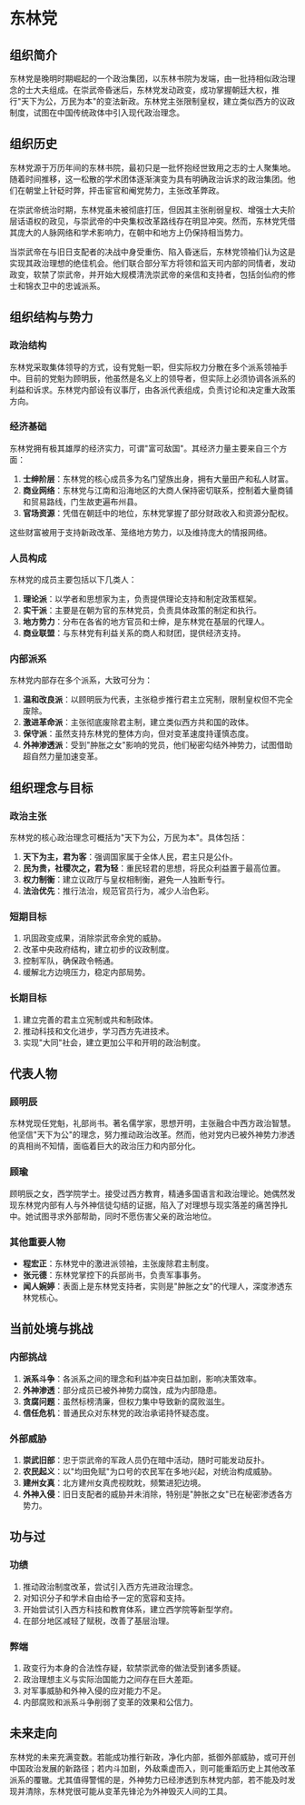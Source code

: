 # 东林党

## 组织简介
东林党是晚明时期崛起的一个政治集团，以东林书院为发端，由一批持相似政治理念的士大夫组成。在崇武帝昏迷后，东林党发动政变，成功掌握朝廷大权，推行"天下为公，万民为本"的变法新政。东林党主张限制皇权，建立类似西方的议政制度，试图在中国传统政体中引入现代政治理念。

## 组织历史
东林党源于万历年间的东林书院，最初只是一批怀抱经世致用之志的士人聚集地。随着时间推移，这一松散的学术团体逐渐演变为具有明确政治诉求的政治集团。他们在朝堂上针砭时弊，抨击宦官和阉党势力，主张改革弊政。

在崇武帝统治时期，东林党虽未被彻底打压，但因其主张削弱皇权、增强士大夫阶层话语权的政见，与崇武帝的中央集权改革路线存在明显冲突。然而，东林党凭借其庞大的人脉网络和学术影响力，在朝中和地方上仍保持相当势力。

当崇武帝在与旧日支配者的决战中身受重伤、陷入昏迷后，东林党领袖们认为这是实现其政治理想的绝佳机会。他们联合部分军方将领和监天司内部的同情者，发动政变，软禁了崇武帝，并开始大规模清洗崇武帝的亲信和支持者，包括剑仙府的修士和锦衣卫中的忠诚派系。

## 组织结构与势力
### 政治结构
东林党采取集体领导的方式，设有党魁一职，但实际权力分散在多个派系领袖手中。目前的党魁为顾明辰，他虽然是名义上的领导者，但实际上必须协调各派系的利益和诉求。东林党内部设有议事厅，由各派代表组成，负责讨论和决定重大政策方向。

### 经济基础
东林党拥有极其雄厚的经济实力，可谓"富可敌国"。其经济力量主要来自三个方面：

1. **士绅阶层**：东林党的核心成员多为名门望族出身，拥有大量田产和私人财富。
2. **商业网络**：东林党与江南和沿海地区的大商人保持密切联系，控制着大量商铺和贸易路线，门生故吏遍布州县。
3. **官场资源**：凭借在朝廷中的地位，东林党掌握了部分财政收入和资源分配权。

这些财富被用于支持新政改革、笼络地方势力，以及维持庞大的情报网络。

### 人员构成
东林党的成员主要包括以下几类人：

1. **理论派**：以学者和思想家为主，负责提供理论支持和制定政策框架。
2. **实干派**：主要是在朝为官的东林党员，负责具体政策的制定和执行。
3. **地方势力**：分布在各省的地方官员和士绅，是东林党在基层的代理人。
4. **商业联盟**：与东林党有利益关系的商人和财团，提供经济支持。

### 内部派系
东林党内部存在多个派系，大致可分为：

1. **温和改良派**：以顾明辰为代表，主张稳步推行君主立宪制，限制皇权但不完全废除。
2. **激进革命派**：主张彻底废除君主制，建立类似西方共和国的政体。
3. **保守派**：虽然支持东林党的整体方向，但对变革速度持谨慎态度。
4. **外神渗透派**：受到"肿胀之女"影响的党员，他们秘密勾结外神势力，试图借助超自然力量加速变革。

## 组织理念与目标
### 政治主张
东林党的核心政治理念可概括为"天下为公，万民为本"。具体包括：

1. **天下为主，君为客**：强调国家属于全体人民，君主只是公仆。
2. **民为贵，社稷次之，君为轻**：重民轻君的思想，将民众利益置于最高位置。
3. **权力制衡**：建立议政厅与皇权相制衡，避免一人独断专行。
4. **法治优先**：推行法治，规范官员行为，减少人治色彩。

### 短期目标
1. 巩固政变成果，消除崇武帝余党的威胁。
2. 改革中央政府结构，建立初步的议政制度。
3. 控制军队，确保政令畅通。
4. 缓解北方边境压力，稳定内部局势。

### 长期目标
1. 建立完善的君主立宪制或共和制政体。
2. 推动科技和文化进步，学习西方先进技术。
3. 实现"大同"社会，建立更加公平和开明的政治制度。

## 代表人物
### 顾明辰
东林党现任党魁，礼部尚书。著名儒学家，思想开明，主张融合中西方政治智慧。他坚信"天下为公"的理念，努力推动政治改革。然而，他对党内已被外神势力渗透的真相尚不知情，面临着巨大的政治压力和内部分化。

### 顾瑜
顾明辰之女，西学院学士。接受过西方教育，精通多国语言和政治理论。她偶然发现东林党内部有人与外神信徒勾结的证据，陷入了对理想与现实落差的痛苦挣扎中。她试图寻求外部帮助，同时不愿伤害父亲的政治地位。

### 其他重要人物
- **程宏正**：东林党中的激进派领袖，主张废除君主制度。
- **张元德**：东林党掌控下的兵部尚书，负责军事事务。
- **闻人婉婷**：表面上是东林党支持者，实则是"肿胀之女"的代理人，深度渗透东林党核心。

## 当前处境与挑战
### 内部挑战
1. **派系斗争**：各派系之间的理念和利益冲突日益加剧，影响决策效率。
2. **外神渗透**：部分成员已被外神势力腐蚀，成为内部隐患。
3. **贪腐问题**：虽然标榜清廉，但权力集中导致新的腐败滋生。
4. **信任危机**：普通民众对东林党的政治承诺持怀疑态度。

### 外部威胁
1. **崇武旧部**：忠于崇武帝的军政人员仍在暗中活动，随时可能发动反扑。
2. **农民起义**：以"均田免赋"为口号的农民军在多地兴起，对统治构成威胁。
3. **建州女真**：北方建州女真虎视眈眈，频繁进犯边境。
4. **外神入侵**：旧日支配者的威胁并未消除，特别是"肿胀之女"已在秘密渗透各方势力。

## 功与过

### 功绩
1. 推动政治制度改革，尝试引入西方先进政治理念。
2. 对知识分子和学术自由给予一定的宽容和支持。
3. 开始尝试引入西方科技和教育体系，建立西学院等新型学府。
4. 在部分地区减轻了赋税，改善了基层治理。

### 弊端
1. 政变行为本身的合法性存疑，软禁崇武帝的做法受到诸多质疑。
2. 政治理想主义与实际治国能力之间存在巨大差距。
3. 对军事威胁和外神入侵的应对能力不足。
4. 内部腐败和派系斗争削弱了变革的效果和公信力。

## 未来走向
东林党的未来充满变数。若能成功推行新政，净化内部，抵御外部威胁，或可开创中国政治发展的新路径；若内斗加剧，外敌乘虚而入，则可能重蹈历史上其他改革派系的覆辙。尤其值得警惕的是，外神势力已经渗透到东林党内部，若不能及时发现并清除，东林党很可能从变革先锋沦为外神毁灭人间的工具。 